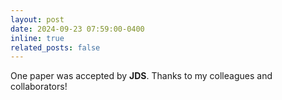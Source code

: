 ```yaml
---
layout: post
date: 2024-09-23 07:59:00-0400
inline: true
related_posts: false
---
```


One paper was accepted by **JDS**. Thanks to my colleagues and collaborators!